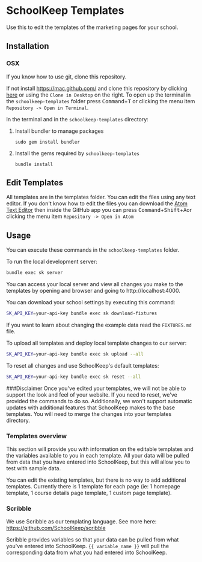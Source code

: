 # SchoolKeep Templates

Use this to edit the templates of the marketing pages for your school.

## Installation

### OSX

If you know how to use git, clone this repository.

If not install https://mac.github.com/ and clone this repository by clicking
[here](github-mac://openRepo/https://github.com/SchoolKeep/schoolkeep-templates) or using the `Clone in Desktop` on the right.
To open up the terminal in the `schoolkeep-templates` folder press <kbd>Command</kbd>+<kbd>T</kbd> or clicking the menu item `Repository -> Open in Terminal`.

In the terminal and in the `schoolkeep-templates` directory:

1. Install bundler to manage packages

    `sudo gem install bundler`

2. Install the gems required by `schoolkeep-templates`

    `bundle install`

## Edit Templates

All templates are in the templates folder. You can edit the files using any text editor.
If you don't know how to edit the files you can download the [Atom Text Editor](https://atom.io/)
then inside the GitHub app you can press <kbd>Command</kbd>+<kbd>Shift</kbd>+<kbd>A</kbd>or clicking the menu item `Repository -> Open in Atom`

## Usage

You can execute these commands in the `schoolkeep-templates` folder.

To run the local development server:
```sh
bundle exec sk server
```
You can access your local server and view all changes you make to the templates
by opening and browser and going to http://localhost:4000.

You can download your school settings by executing this command:
```sh
SK_API_KEY=your-api-key bundle exec sk download-fixtures
```
If you want to learn about changing the example data read the `FIXTURES.md` file.

To upload all templates and deploy local template changes to our server:
```sh
SK_API_KEY=your-api-key bundle exec sk upload --all
```

To reset all changes and use SchoolKeep's default templates:
```sh
SK_API_KEY=your-api-key bundle exec sk reset --all
```

###Disclaimer
Once you've edited your templates, we will not be able to support the look and
feel of your website.  If you need to reset, we've provided the commands to do
so. Additionally, we won't support automatic updates with additional features
that SchoolKeep makes to the base templates.  You will need to merge the
changes into your templates directory.


### Templates overview

This section will provide you with information on the editable templates and 
the variables available to you in each template.  All your data will be pulled
from data that you have entered into SchoolKeep, but this will allow you to
test with sample data.

You can edit the existing templates, but there is no way to add additional
templates.  Currently there is 1 template for each page
(ie: 1 homepage template, 1 course details page template, 1 custom page template).

### Scribble

We use Scribble as our templating language.  See more here: https://github.com/SchoolKeep/scribble

Scribble provides variables so that your data can be pulled from what you've
entered into SchoolKeep.  `{{ variable_name }}` will pull the corresponding
data from what you had entered into SchoolKeep.

